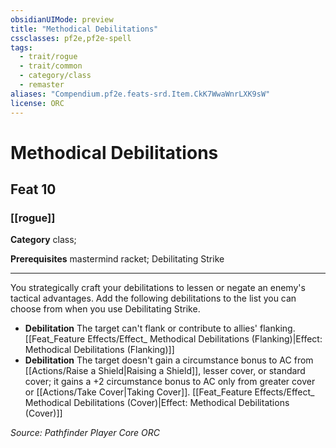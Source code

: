 ```yaml
---
obsidianUIMode: preview
title: "Methodical Debilitations"
cssclasses: pf2e,pf2e-spell
tags:
  - trait/rogue
  - trait/common
  - category/class
  - remaster
aliases: "Compendium.pf2e.feats-srd.Item.CkK7WwaWnrLXK9sW"
license: ORC
---
```

# Methodical Debilitations
## Feat 10
### [[rogue]]

**Category** class; 



**Prerequisites** mastermind racket; Debilitating Strike
* * *
You strategically craft your debilitations to lessen or negate an enemy's tactical advantages. Add the following debilitations to the list you can choose from when you use Debilitating Strike.

*   **Debilitation** The target can't flank or contribute to allies' flanking. [[Feat_Feature Effects/Effect_ Methodical Debilitations (Flanking)|Effect: Methodical Debilitations (Flanking)]]
*   **Debilitation** The target doesn't gain a circumstance bonus to AC from [[Actions/Raise a Shield|Raising a Shield]], lesser cover, or standard cover; it gains a +2 circumstance bonus to AC only from greater cover or [[Actions/Take Cover|Taking Cover]]. [[Feat_Feature Effects/Effect_ Methodical Debilitations (Cover)|Effect: Methodical Debilitations (Cover)]]

*Source: Pathfinder Player Core*
*ORC*